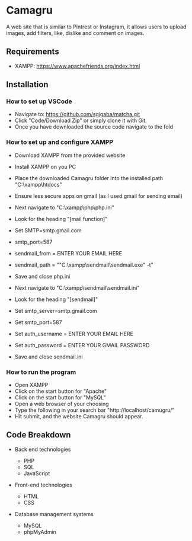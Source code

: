 # Camagru

A web site that is similar to Pintrest or Instagram, it allows users to upload images, add filters, like, dislike and comment on images.

## Requirements
- XAMPP: https://www.apachefriends.org/index.html

## Installation
### How to set up VSCode
- Navigate to: https://github.com/sgigaba/matcha.git
- Click "Code/Download Zip" or simply clone it with Git.
- Once you have downloaded the source code navigate to the fold

### How to set up and configure XAMPP
- Download XAMPP from the provided website
- Install XAMPP on you PC
- Place the downloaded Camagru folder into the installed path "C:\xampp\htdocs\"
- Ensure less secure apps on gmail (as I used gmail for sending email)

- Next navigate to "C:\xampp\php\php.ini"
- Look for the heading "[mail function]"
- Set SMTP=smtp.gmail.com
- smtp_port=587
- sendmail_from = ENTER YOUR EMAIL HERE
- sendmail_path = "\"C:\xampp\sendmail\sendmail.exe\" -t"
- Save and close php.ini

- Next navigate to "C:\xampp\sendmail\sendmail.ini"
- Look for the heading "[sendmail]"
- Set smtp_server=smtp.gmail.com
- Set smtp_port=587
- Set auth_username = ENTER YOUR EMAIL HERE
- Set auth_password = ENTER YOUR GMAIL PASSWORD
- Save and close sendmail.ini

### How to run the program
- Open XAMPP
- Click on the start button for "Apache"
- Click on the start button for "MySQL"
- Open a web browser of your choosing
- Type the following in your search bar "http://localhost/camugru/"
- Hit submit, and the website Camagru should appear.

## Code Breakdown
- Back end technologies
    - PHP
    - SQL
    - JavaScript

- Front-end technologies
    - HTML
    - CSS

- Database management systems
    - MySQL
    - phpMyAdmin

